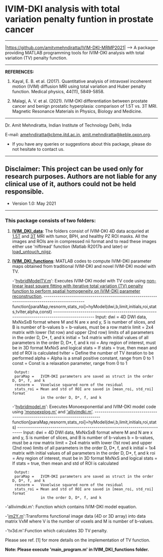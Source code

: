 # IVIM-DKI analysis with total variation penalty funtion in prostate cancer
---------------------------------------------------------------------------------

|<https://github.com/amitvmehndiratta/IVIM-DKI-MRMP2021>|
--> A package providing MATLAB programming tools for IVIM-DKI analysis with total
variation (TV) penalty function.

---------------------------------------------------------------------------------
**REFERENCES:** 
1. Kayal, E. B. et al. (2017). Quantitative analysis of intravoxel 
incoherent motion (IVIM) diffusion MRI using total variation and Huber penalty function. 
Medical physics, 44(11), 5849-5858.

2. Malagi, A. V. et al. (2021). IVIM-DKI differentiation between prostate cancer 
and benign prostatic hyperplasia: comparison of 1.5T vs. 3T MRI. 
Magnetic Resonance Materials in Physics, Biology and Medicine.
---------------------------------------------------------------------------------
Dr. Amit Mehndiratta, Indian Institute of Technology Delhi, India 

E-mail: <amehndiratta@cbme.iitd.ac.in>, <amit.mehndiratta@keble.oxon.org>.
- If you have any queries or suggestions about this package, 
    please do not hesitate to contact us.
---------------------------------------------------------------------------------
Disclaimer: This project can be used only for research purposes. Authors are not liable for any clinical use of it, authors could not be held responsible.
---------------------------------------------------------------------------------
- Version 1.0: May 2021
---------------------------------------------------------------------------------

### This package consists of two folders:

1. **[IVIM_DKI_data](https://github.com/amitvmehndiratta/IVIM-DKI-MRMP2021/tree/main/IVIM_DKI_data)**: The folders consist of IVIM-DKI 4D data acquried at [1.5T](https://github.com/amitvmehndiratta/IVIM-DKI-MRMP2021/tree/main/IVIM_DKI_data/IVIM_DKI_1_5T) and [3T](https://github.com/amitvmehndiratta/IVIM-DKI-MRMP2021/tree/main/IVIM_DKI_data/IVIM_DKI_3T) MRI with tumor, BPH, and healthy PZ ROI masks. All the images and ROIs are in compressed nii format and to read these images either use 'niftiread' function (Matlab R2017b and later) or [load_untouch_niigz](https://www.mathworks.com/matlabcentral/fileexchange/8797-tools-for-nifti-and-analyze-image).


2. **[IVIM_DKI_functions](https://github.com/amitvmehndiratta/IVIM-DKI-MRMP2021/tree/main/IVIM_DKI_functions)**: MATLAB codes to compute IVIM-DKI parameter maps obtained from 
traditional IVIM-DKI and novel IVIM-DKI model with TV. 

    -'[hybridModelTV.m](https://github.com/amitvmehndiratta/IVIM-DKI-MRMP2021/blob/main/IVIM_DKI_functions/hyModelTV.m)': Executes IVIM-DKI model with TV code using [non-linear least square fitting with iterative total variation (TV) penalty function to perform spatial homogeneity on IVIM-DKI parameter reconstruction](https://aapm.onlinelibrary.wiley.com/doi/abs/10.1002/mp.12520).
        -----------------------------------------------------------------------------------------------
        function[paraMap,resnorm,stats_roi]=hyModel(dwi,b,limit,initials,roi,stats,tvIter,alpha,const)
        -----------------------------------------------------------------------------------------------
        Input:
        dwi =     4D DWI data, MxNxSxB format where M and N are x and y, S is number of slices, 
                  and B is number of b-values 
        b =       b-values, must be a row matrix
        limit =   2x4 matrix with lower (1st row) and upper (2nd row) 
                  limits of all parameters in the order D, D*, f, and k
        initial = 1x4 matrix with initial values of all parameters 
                  in the order D, D*, f, and k
        roi =     Any region of interest, must be in 3D format MxNxS and logical
        stats =   If stats = true, then mean and std of ROI is calculated
        tvIter =  Define the number of TV iteration to be performed
        alpha =   Alpha is a small positive constant, range from 0 to 1
        const =   Const is a relaxation parameter, range from 0 to 1

        Output:
        paraMap =   IVIM-DKI parameters are saved as struct in the order D, D*, f, and k
        resnorm =   Voxelwise squared norm of the residual
        stats_roi = Mean and std of ROI are saved in [mean_roi, std_roi] format
                    in the order D, D*, f, and k

    -'[hybridmodel.m](https://github.com/amitvmehndiratta/IVIM-DKI-MRMP2021/blob/main/IVIM_DKI_functions/hyModel.m)': Executes Monoexponential and IVIM-DKI model code using ['monoexplog.m'](https://github.com/amitvmehndiratta/IVIM-DKI-MRMP2021/blob/main/IVIM_DKI_functions/monoexplog.m) and ['allivimdki.m'](https://github.com/amitvmehndiratta/IVIM-DKI-MRMP2021/blob/main/IVIM_DKI_functions/allivimdki.m).
        -----------------------------------------------------------------------------
        function[paraMap,resnorm,stats_roi]=hyModel(dwi,b,limit,initials,roi,stats)
        -----------------------------------------------------------------------------
        Input:
        dwi =     4D DWI data, MxNxSxB format where M and N are x and y, S is number of slices, 
                  and B is number of b-values 
        b =       b-values, must be a row matrix
        limit =   2x4 matrix with lower (1st row) and upper (2nd row) 
                  limits of all parameters in the order D, D*, f, and k
        initial = 1x4 matrix with initial values of all parameters 
                  in the order D, D*, f, and k
        roi =     Any region of interest, must be in 3D format MxNxS and logical
        stats =   If stats = true, then mean and std of ROI is calculated

        Output:
        paraMap =   IVIM-DKI parameters are saved as struct in the order D, D*, f, and k
        resnorm =   Voxelwise squared norm of the residual
        stats_roi = Mean and std of ROI are saved in [mean_roi, std_roi] format
                    in the order D, D*, f, and k

  -'allivimdki.m': Function which contains IVIM-DKI model equation.
  
  -'[im2Y.m](https://www.mathworks.com/matlabcentral/fileexchange/65579-ivim-model-fitting)':Transforms functional image data (4D or 3D array) into data matrix VxM where V is the number of voxels and M is number of b-values.

  -'tv3d.m':Function which calculates 3D TV penalty.

Please see ref. [1] for more details on the implementation of TV function.

**Note: Please execute 'main_program.m' in IVIM_DKI_functions folder.**
